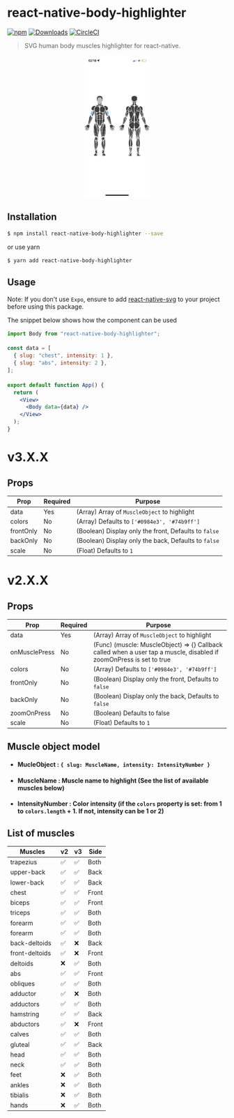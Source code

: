 # react-native-body-highlighter

[![npm](https://img.shields.io/npm/v/react-native-body-highlighter.svg)](https://www.npmjs.com/package/react-native-body-highlighter) [![Downloads](https://img.shields.io/npm/dt/react-native-body-highlighter.svg)](https://www.npmjs.com/package/react-native-body-highlighter)
[![CircleCI](https://circleci.com/gh/HichamELBSI/react-native-body-highlighter.svg?style=svg)](https://circleci.com/gh/HichamELBSI/react-native-body-highlighter)

> SVG human body muscles highlighter for react-native.

<div style="text-align:center;width:100%;">
  <img src="./docs/screenshots/example.jpeg" width="150" alt="body-highlighter" />
</div>

## Installation

```bash
$ npm install react-native-body-highlighter --save
```

or use yarn

```bash
$ yarn add react-native-body-highlighter
```

## Usage

Note: If you don't use `Expo`, ensure to add [react-native-svg](https://github.com/react-native-community/react-native-svg) to your project before using this package.

The snippet below shows how the component can be used

```jsx
import Body from "react-native-body-highlighter";

const data = [
  { slug: "chest", intensity: 1 },
  { slug: "abs", intensity: 2 },
];

export default function App() {
  return (
    <View>
      <Body data={data} />
    </View>
  );
}
```

# v3.X.X

## Props

| Prop      | Required | Purpose                                               |
| --------- | -------- | ----------------------------------------------------- |
| data      | Yes      | (Array) Array of `MuscleObject` to highlight          |
| colors    | No       | (Array) Defaults to `['#0984e3', '#74b9ff']`          |
| frontOnly | No       | (Boolean) Display only the front, Defaults to `false` |
| backOnly  | No       | (Boolean) Display only the back, Defaults to `false`  |
| scale     | No       | (Float) Defaults to `1`                               |

# v2.X.X

## Props

| Prop          | Required | Purpose                                                                                                              |
| ------------- | -------- | -------------------------------------------------------------------------------------------------------------------- |
| data          | Yes      | (Array) Array of `MuscleObject` to highlight                                                                         |
| onMusclePress | No       | (Func) (muscle: MuscleObject) => {} Callback called when a user tap a muscle, disabled if zoomOnPress is set to true |
| colors        | No       | (Array) Defaults to `['#0984e3', '#74b9ff']`                                                                         |
| frontOnly     | No       | (Boolean) Display only the front, Defaults to `false`                                                                |
| backOnly      | No       | (Boolean) Display only the back, Defaults to `false`                                                                 |
| zoomOnPress   | No       | (Boolean) Defaults to false                                                                                          |
| scale         | No       | (Float) Defaults to `1`                                                                                              |

## Muscle object model

- #### MucleObject : `{ slug: MuscleName, intensity: IntensityNumber }`

- #### MuscleName : Muscle name to highlight (See the list of available muscles below)

- #### IntensityNumber : Color intensity (if the `colors` property is set: from 1 to `colors.length` + 1. If not, intensity can be 1 or 2)

## List of muscles

| Muscles         | v2                 | v3                 | Side  |
| --------------- | ------------------ | ------------------ | ----- |
| trapezius       | :white_check_mark: | :white_check_mark: | Both  |
| upper-back      | :white_check_mark: | :white_check_mark: | Back  |
| lower-back      | :white_check_mark: | :white_check_mark: | Back  |
| chest           | :white_check_mark: | :white_check_mark: | Front |
| biceps          | :white_check_mark: | :white_check_mark: | Front |
| triceps         | :white_check_mark: | :white_check_mark: | Both  |
| forearm         | :white_check_mark: | :white_check_mark: | Both  |
| forearm         | :white_check_mark: | :white_check_mark: | Both  |
| back-deltoids   | :white_check_mark: | :x:                | Back  |
| front-deltoids  | :white_check_mark: | :x:                | Front |
| deltoids        | :x:                | :white_check_mark: | Both  |
| abs             | :white_check_mark: | :white_check_mark: | Front |
| obliques        | :white_check_mark: | :white_check_mark: | Both  |
| adductor        | :white_check_mark: | :x:                | Both  |
| adductors       | :white_check_mark: | :white_check_mark: | Both  |
| hamstring       | :white_check_mark: | :white_check_mark: | Back  |
| abductors       | :white_check_mark: | :x:                | Front |
| calves          | :white_check_mark: | :white_check_mark: | Both  |
| gluteal         | :white_check_mark: | :white_check_mark: | Back  |
| head            | :white_check_mark: | :white_check_mark: | Both  |
| neck            | :white_check_mark: | :white_check_mark: | Both  |
| feet            | :x:                | :white_check_mark: | Both  |
| ankles          | :x:                | :white_check_mark: | Both  |
| tibialis        | :x:                | :white_check_mark: | Both  |
| hands           | :x:                | :white_check_mark: | Both  |
